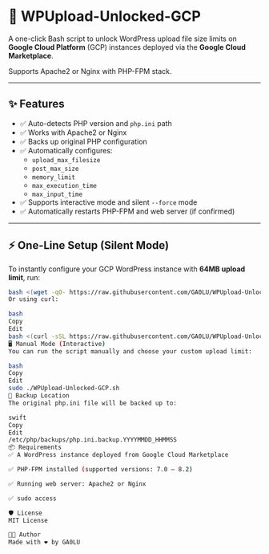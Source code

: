 # 🚀 WPUpload-Unlocked-GCP

A one-click Bash script to unlock WordPress upload file size limits on **Google Cloud Platform** (GCP) instances deployed via the **Google Cloud Marketplace**.

Supports Apache2 or Nginx with PHP-FPM stack.

---

## ✨ Features

- ✅ Auto-detects PHP version and `php.ini` path
- ✅ Works with Apache2 or Nginx
- ✅ Backs up original PHP configuration
- ✅ Automatically configures:
  - `upload_max_filesize`
  - `post_max_size`
  - `memory_limit`
  - `max_execution_time`
  - `max_input_time`
- ✅ Supports interactive mode and silent `--force` mode
- ✅ Automatically restarts PHP-FPM and web server (if confirmed)

---

## ⚡️ One-Line Setup (Silent Mode)

To instantly configure your GCP WordPress instance with **64MB upload limit**, run:

```bash
bash <(wget -qO- https://raw.githubusercontent.com/GA0LU/WPUpload-Unlocked-GCP/main/WPUpload-Unlocked-GCP.sh) --force
Or using curl:

bash
Copy
Edit
bash <(curl -sSL https://raw.githubusercontent.com/GA0LU/WPUpload-Unlocked-GCP/main/WPUpload-Unlocked-GCP.sh) --force
🖥️ Manual Mode (Interactive)
You can run the script manually and choose your custom upload limit:

bash
Copy
Edit
sudo ./WPUpload-Unlocked-GCP.sh
📂 Backup Location
The original php.ini file will be backed up to:

swift
Copy
Edit
/etc/php/backups/php.ini.backup.YYYYMMDD_HHMMSS
📦 Requirements
✅ A WordPress instance deployed from Google Cloud Marketplace

✅ PHP-FPM installed (supported versions: 7.0 – 8.2)

✅ Running web server: Apache2 or Nginx

✅ sudo access

🛡 License
MIT License

👨‍💻 Author
Made with ❤️ by GA0LU
